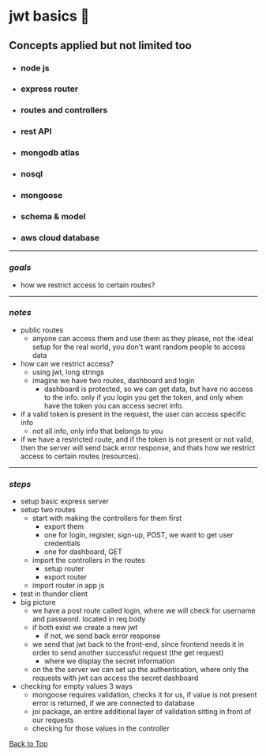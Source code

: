 <a name="custom_anchor_name"></a>

# jwt basics :key:

## Concepts applied but not limited too

- ### node js
- ### express router
- ### routes and controllers
- ### rest API
- ### mongodb atlas
- ### nosql
- ### mongoose
- ### schema & model
- ### aws cloud database

---

### _goals_

- how we restrict access to certain routes?

---

### _notes_

- public routes
  - anyone can access them and use them as they please, not the ideal setup for the real world, you don't want random people to access data
- how can we restrict access?
  - using jwt, long strings
  - imagine we have two routes, dashboard and login
    - dashboard is protected, so we can get data, but have no access to the info. only if you login you get the token, and only when have the token you can access secret info.
- if a valid token is present in the request, the user can access specific info
  - not all info, only info that belongs to you
- if we have a restricted route, and if the token is not present or not valid, then the server will send back error response, and thats how we restrict access to certain routes (resources).

---

### _steps_

- setup basic express server
- setup two routes
  - start with making the controllers for them first
    - export them
    - one for login, register, sign-up, POST, we want to get user credentials
    - one for dashboard, GET
  - import the controllers in the routes
    - setup router
    - export router
  - import router in app js
- test in thunder client
- big picture
  - we have a post route called login, where we will check for username and password. located in req.body
  - if both exist we create a new jwt
    - if not, we send back error response
  - we send that jwt back to the front-end, since frontend needs it in order to send another successful request (the get request)
    - where we display the secret information
  - on the the server we can set up the authentication, where only the requests with jwt can access the secret dashboard
- checking for empty values 3 ways
  - mongoose requires validation, checks it for us, if value is not present error is returned, if we are connected to database
  - joi package, an entire additional layer of validation sitting in front of our requests
  - checking for those values in the controller

[Back to Top](#custom_anchor_name)
